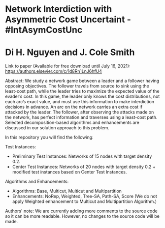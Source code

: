 # Network Interdiction with Asymmetric Cost Uncertaint - #IntAsymCostUnc
# Di H. Nguyen and J. Cole Smith

Link to paper (Available for free download until July 16, 2021): https://authors.elsevier.com/c/1d8Rn1LnJ6hfU4


Abstract: We study a network game between a leader and a follower having opposing objectives. The follower travels from source to sink using the least-cost path, while the leader tries to maximize the expected value of the evader’s cost. In this game, the leader only knows the cost distributions, not each arc’s exact value, and must use this information to make interdiction decisions in advance. An arc on the network carries an extra cost if attacked by the leader. The follower, after observing the attacks made on the network, has perfect information and traverses using a least-cost path. Selected decomposition-based algorithms and enhancements are discussed in our solution approach to this problem.  

In this repository you will find the following:

Test Instances:
- Preliminary Test Instances: Networks of 15 nodes with target density 0.2.
- Center Test Instances: Networks of 20 nodes with target density 0.2 + modified test instances based on Center Test Instances.

Algorithms and Enhancements:
- Algorithms: Base, Multicut, Multicut and Multipartition
- Enhancements: NoRep, Weighted, Tree-SA, Path-SA, Score 
(We do not apply Weighted enhancement to Multicut and Multipartition Algorithm.)

Authors' note: We are currently adding more comments to the source code so it can be more readable. However, no changes to the source code will be made.
